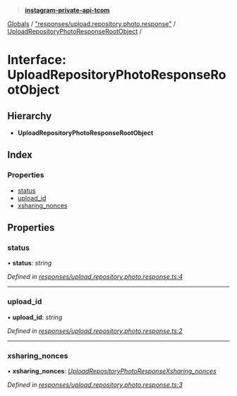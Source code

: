 > **[instagram-private-api-tcom](../README.md)**

[Globals](../README.md) / ["responses/upload.repository.photo.response"](../modules/_responses_upload_repository_photo_response_.md) / [UploadRepositoryPhotoResponseRootObject](_responses_upload_repository_photo_response_.uploadrepositoryphotoresponserootobject.md) /

# Interface: UploadRepositoryPhotoResponseRootObject

## Hierarchy

* **UploadRepositoryPhotoResponseRootObject**

## Index

### Properties

* [status](_responses_upload_repository_photo_response_.uploadrepositoryphotoresponserootobject.md#status)
* [upload_id](_responses_upload_repository_photo_response_.uploadrepositoryphotoresponserootobject.md#upload_id)
* [xsharing_nonces](_responses_upload_repository_photo_response_.uploadrepositoryphotoresponserootobject.md#xsharing_nonces)

## Properties

###  status

• **status**: *string*

*Defined in [responses/upload.repository.photo.response.ts:4](https://github.com/cuonglnhust/instagram-private-api-tcom/blob/3e16058/src/responses/upload.repository.photo.response.ts#L4)*

___

###  upload_id

• **upload_id**: *string*

*Defined in [responses/upload.repository.photo.response.ts:2](https://github.com/cuonglnhust/instagram-private-api-tcom/blob/3e16058/src/responses/upload.repository.photo.response.ts#L2)*

___

###  xsharing_nonces

• **xsharing_nonces**: *[UploadRepositoryPhotoResponseXsharing_nonces](_responses_upload_repository_photo_response_.uploadrepositoryphotoresponsexsharing_nonces.md)*

*Defined in [responses/upload.repository.photo.response.ts:3](https://github.com/cuonglnhust/instagram-private-api-tcom/blob/3e16058/src/responses/upload.repository.photo.response.ts#L3)*
